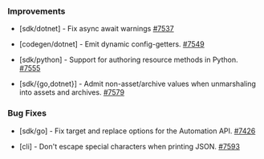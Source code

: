 
### Improvements
  
- [sdk/dotnet] - Fix async await warnings
  [#7537](https://github.com/pulumi/pulumi/pull/7537)

- [codegen/dotnet] - Emit dynamic config-getters.
  [#7549](https://github.com/pulumi/pulumi/pull/7549)

- [sdk/python] - Support for authoring resource methods in Python.
  [#7555](https://github.com/pulumi/pulumi/pull/7555)

- [sdk/{go,dotnet}] - Admit non-asset/archive values when unmarshaling into assets and archives.
  [#7579](https://github.com/pulumi/pulumi/pull/7579)

### Bug Fixes

- [sdk/go] - Fix target and replace options for the Automation API.
  [#7426](https://github.com/pulumi/pulumi/pull/7426)
  
- [cli] - Don't escape special characters when printing JSON.
  [#7593](https://github.com/pulumi/pulumi/pull/7593)
